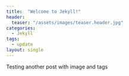 ```yaml
---
title:  "Welcome to Jekyll!"
header:
  teaser: "/assets/images/teaser.header.jpg"
categories:
  - Jekyll
tags:
  - update
layout: single
---
```


Testing another post with image and tags
